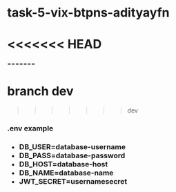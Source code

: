 # task-5-vix-btpns-adityayfn
<<<<<<< HEAD
============================
=======
# branch dev
>>>>>>> dev
<h3> .env example <h3>
<ul>
  <li>DB_USER=database-username </li>
  <li>DB_PASS=database-password </li>
  <li>DB_HOST=database-host </li>
  <li>DB_NAME=database-name</li>
  <li>JWT_SECRET=usernamesecret </li> 
</ul>
